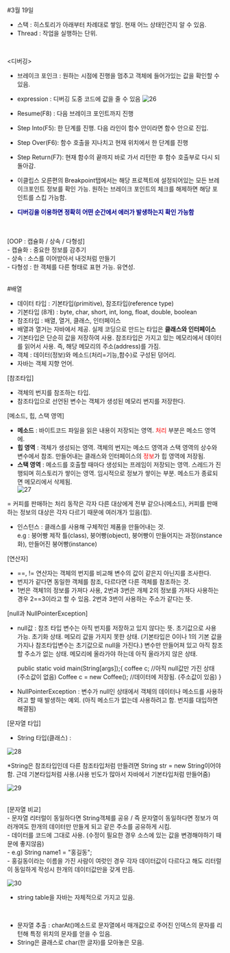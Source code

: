 #3월 19일
  
- 스택 : 히스토리가 아래부터 차례대로 쌓임. 현재 어느 상태인건지 알 수 있음.
- Thread : 작업을 실행하는 단위.
<br>

<디버깅>
- 브레이크 포인크 : 원하는 시점에 진행을 멈추고 객체에 들어가있는 값을 확인할 수 있음.
- expression : 디버깅 도중 코드에 값을 줄 수 있음
![26](https://github.com/user-attachments/assets/c020cd76-fcf6-4601-8799-d5574da4ac0f)

- Resume(F8) : 다음 브레이크 포인트까지 진행<br>
- Step Into(F5): 한 단계를 진행. 다음 라인이 함수 안이라면 함수 안으로 진입.<br>
- Step Over(F6): 함수 호출을 지나치고 현재 위치에서 한 단계를 진행<br>
- Step Return(F7): 현재 함수의 끝까지 바로 가서 리턴한 후 함수 호출부로 다시 되돌아감.<br>
- 이클립스 오른편의 Breakpoint탭에서는 해당 프로젝트에 설정되어있는 모든 브레이크포인트 정보를 확인 가능. 원하는 브레이크 포인트의 체크를 해제하면 해당 포인트를 스킵 가능함.<br>
- **<font color = darkblue>디버깅을 이용하면 정확히 어떤 순간에서 에러가 발생하는지 확인 가능함</font>**


<br>
<br>
[OOP : 캡슐화 / 상속 / 다형성]<br>
- 캡슐화 : 중요한 정보를 감추기<br>
- 상속 : 소스를 이어받아서 내것처럼 만들기<br>
- 다형성 : 한 객체를 다른 형태로 표현 가능. 유연성.
<br>
<br>



#배열
- 데이터 타입 : 기본타입(primitive), 참조타입(reference type)
- 기본타입 (8개) : byte, char, short, int, long, float, double, boolean
- 참조타입 : 배열, 열거, 클래스, 인터페이스
- 배열과 열거는 자바에서 제공. 실제 코딩으로 만드는 타입은 **클래스와 인터페이스**
- 기본타입은 단순히 값을 저장하여 사용. 참조타입은 가지고 있는 메모리에서 데이터를 읽어서 사용. 즉, 해당 메모리의 주소(address)를 가짐.
- 객체 : 데이터(정보)와 메소드(처리=기능,함수)로 구성된 덩어리.
- 자바는 객체 지향 언어.



[참조타입]
- 객체의 번지를 참조하는 타입.
- 참조타입으로 선언된 변수는 객체가 생성된 메모리 번지를 저장한다.



[메소드, 힙, 스택 영역]
- **메소드** : 바이트코드 파일을 읽은 내용이 저장되는 영역. <font color=red>처리</font> 부분은 메소드 영역에.
- **힙 영역** : 객체가 생성되는 영역. 객체의 번지는 메소드 영역과 스택 영역의 상수와 변수에서 참조. 만들어내는 클래스와 인터페이스의 <font color=red>정보</font>가 힙 영역에 저장됨. 
- **스택 영역** : 메소드를 호출할 때마다 생성되는 프레임이 저장되는 영역. 스레드가 진행되며 히스토리가 쌓이는 영역. 임시적으로 정보가 쌓이는 부분. 메소드가 종료되면 메모리에서 삭제됨.<br>
![27](https://github.com/user-attachments/assets/1e6b525b-c401-4f25-8c13-cdb1f0f68f9c)

= 커피를 판매하는 처리 동작은 각자 다른 대상에게 전부 같으나(메소드), 커피를 판매하는 정보의 대상은 각자 다르기 때문에 여러개가 있음(힙).
- 인스턴스 : 클래스를 사용해 구체적인 제품을 만들어내는 것.
  <br>e.g : 붕어빵 제작 틀(class), 붕어빵(object), 붕어빵이 만들어지는 과정(instance화), 만들어진 붕어빵(instance)



[연산자]
- ==, != 연산자는 객체의 번지를 비교해 변수의 값이 같은지 아닌지를 조사한다.
- 번지가 같다면 동일한 객체를 참조, 다르다면 다른 객체를 참조하는 것.
- 1번은 객체1의 정보를 가져다 사용, 2번과 3번은 개체 2의 정보를 가져다 사용하는 경우 2==3이라고 할 수 있음. 2번과 3번이 사용하는 주소가 같다는 뜻.



[null과 NullPointerException]
- null값 : 참조 타입 변수는 아직 번지를 저장하고 있지 않다는 뜻. 초기값으로 사용 가능. 초기화 상태. 메모리 값을 가지지 못한 상태. (기본타입은 0이나 1의 기본 값을 가지나 참조타입변수는 초기값으로 null을 가진다.) 변수만 만들어져 있고 아직 참조할 주소가 없는 상태. 메모리에 올라가야 하는데 아직 올라가지 않은 상태.
  
  public static void main(String[args]);{
    coffee c; //아직 null값만 가진 상태 (주소값이 없음)
    Coffee c = new Coffee(); //데이터에 저장됨. (주소값이 있음)
    }

- NullPointerException : 변수가 null인 상태에서 객체의 데이터나 메소드를 사용하려고 할 때 발생하는 예외. (아직 메소드가 없는데 사용하려고 함. 번지를 대입하면 해결됨)



[문자열 타입]
- String 타입(클래스) : 

![28](https://github.com/user-attachments/assets/0db9655c-0ef7-48b3-a7b2-42c6fe09731f)

*String은 참조타입인데 다른 참조타입처럼 만들려면 String str = new String이어야 함. 근데 기본타입처럼 사용.(사용 빈도가 많아서 자바에서 기본타입처럼 만들어줌)

![29](https://github.com/user-attachments/assets/e63c2cb8-5bb5-4685-8d20-2d0eb24a5ea3)



<br>
[문자열 비교]<br>
- 문자열 리터럴이 동일하다면 String객체를 공유 / 즉 문자열이 동일하다면 정보가 여러개여도 한개의 데이터만 만들게 되고 같은 주소를 공유하게 시킴.<br>
- 데이터를 코드에 그대로 사용. (수정이 필요한 경우 소스에 있는 값을 변경해야하기 때문에 좋지않음)<br>
- e.g) String name1 = "홍길동";<br>
- 홍길동이라는 이름을 가진 사람이 여럿인 경우 각자 데이터값이 다르다고 해도 리터럴이 동일하게 작성시 한개의 데이터값만을 갖게 만듬.<br>
  
![30](https://github.com/user-attachments/assets/1fe61281-be62-4a14-a5df-f45f8d19614d)

- string table을 자바는 자체적으로 가지고 있음.
<br>

- 문자열 추출 : charAt()메소드로 문자열에서 매개값으로 주어진 인덱스의 문자를 리턴해 특정 위치의 문자를 얻을 수 있음.
- String은 클래스로 char(한 글자)를 모아놓은 모음.
